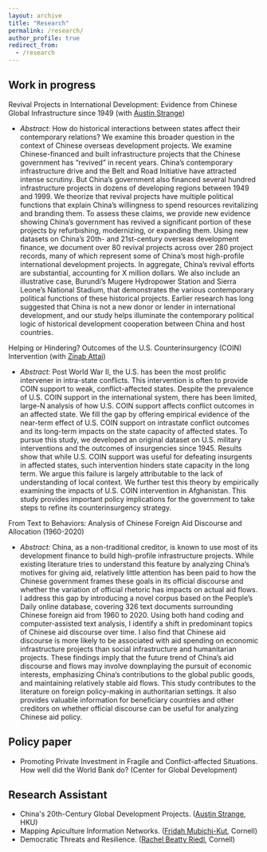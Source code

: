 ```yaml
---
layout: archive
title: "Research"
permalink: /research/
author_profile: true
redirect_from:
  - /research
---
```


## Work in progress
Revival Projects in International Development: Evidence from Chinese Global Infrastructure since 1949 (with [Austin Strange](https://www.austinstrange.org/)) 
* *Abstract:* How do historical interactions between states affect their contemporary relations? We examine this broader question in the context of Chinese overseas development projects. We examine Chinese-financed and built infrastructure projects that the Chinese government has “revived” in recent years. China’s contemporary infrastructure drive and the Belt and Road Initiative have attracted intense scrutiny. But China’s government also financed several hundred infrastructure projects in dozens of developing regions between 1949 and 1999. We theorize that revival projects have multiple political functions that explain China’s willingness to spend resources revitalizing and branding them. To assess these claims, we provide new evidence showing China’s government has revived a significant portion of these projects by refurbishing, modernizing, or expanding them. Using new datasets on China’s 20th- and 21st-century overseas development finance, we document over 80 revival projects across over 280 project records, many of which represent some of China’s most high-profile international development projects. In aggregate, China’s revival efforts are substantial, accounting for X million dollars. We also include an illustrative case, Burundi’s Mugere Hydropower Station and Sierra Leone’s National Stadium, that demonstrates the various contemporary political functions of these historical projects. Earlier research has long suggested that China is not a new donor or lender in international development, and our study helps illuminate the contemporary political logic of historical development cooperation between China and host countries.

Helping or Hindering? Outcomes of the U.S. Counterinsurgency (COIN) Intervention (with [Zinab Attai](https://hansbethehouse.cornell.edu/people/biographies/zinab-attai))
* *Abstract:* Post World War II, the U.S. has been the most prolific intervener in intra-state conflicts.
This intervention is often to provide COIN support to weak, conflict-affected states.
Despite the prevalence of U.S. COIN support in the international system, there has
been limited, large-N analysis of how U.S. COIN support affects conflict outcomes in
an affected state. We fill the gap by offering empirical evidence of the near-term effect
of U.S. COIN support on intrastate conflict outcomes and its long-term impacts on the
state capacity of affected states. To pursue this study, we developed an original dataset
on U.S. military interventions and the outcomes of insurgencies since 1945. Results
show that while U.S. COIN support was useful for defeating insurgents in affected
states, such intervention hinders state capacity in the long term. We argue this failure
is largely attributable to the lack of understanding of local context. We further test this
theory by empirically examining the impacts of U.S. COIN intervention in Afghanistan.
This study provides important policy implications for the government to take steps to
refine its counterinsurgency strategy.

From Text to Behaviors: Analysis of Chinese Foreign Aid Discourse and Allocation (1960-2020)  
* *Abstract:* China, as a non-traditional creditor, is known to use most of its development finance to
build high-profile infrastructure projects. While existing literature tries to understand
this feature by analyzing China’s motives for giving aid, relatively little attention has
been paid to how the Chinese government frames these goals in its official discourse and
whether the variation of official rhetoric has impacts on actual aid flows. I address this
gap by introducing a novel corpus based on the People’s Daily online database, covering
326 text documents surrounding Chinese foreign aid from 1960 to 2020. Using both
hand coding and computer-assisted text analysis, I identify a shift in predominant
topics of Chinese aid discourse over time. I also find that Chinese aid discourse is
more likely to be associated with aid spending on economic infrastructure projects
than social infrastructure and humanitarian projects. These findings imply that the
future trend of China’s aid discourse and flows may involve downplaying the pursuit
of economic interests, emphasizing China’s contributions to the global public goods,
and maintaining relatively stable aid flows. This study contributes to the literature on
foreign policy-making in authoritarian settings. It also provides valuable information
for beneficiary countries and other creditors on whether official discourse can be useful
for analyzing Chinese aid policy.


## Policy paper
* Promoting Private Investment in Fragile and Conflict-affected Situations. How well did the World Bank do? (Center for Global Development)

## Research Assistant
* China's 20th-Century Global Development Projects. ([Austin Strange](https://www.austinstrange.org/), HKU)
* Mapping Apiculture Information Networks. ([Fridah Mubichi-Kut](https://business.cornell.edu/faculty-research/faculty/mfm96/), Cornell)
* Democratic Threats and Resilience. ([Rachel Beatty Riedl](https://government.cornell.edu/rachel-beatty-riedl), Cornell)
  
